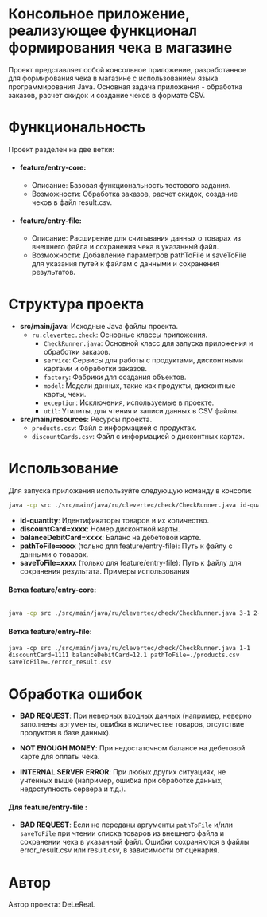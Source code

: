 # Консольное приложение, реализующее функционал формирования чека в магазине
Проект представляет собой консольное приложение, разработанное для формирования чека в магазине с использованием языка программирования Java. Основная задача приложения - обработка заказов, расчет скидок и создание чеков в формате CSV.

# Функциональность
Проект разделен на две ветки:

- #### feature/entry-core:
  - Описание: Базовая функциональность тестового задания.
  - Возможности: Обработка заказов, расчет скидок, создание чеков в файл result.csv.
- #### feature/entry-file:
  - Описание: Расширение для считывания данных о товарах из внешнего файла и сохранения чека в указанный файл.
  - Возможности: Добавление параметров pathToFile и saveToFile для указания путей к файлам с данными и сохранения результатов.

# Структура проекта
- **src/main/java**: Исходные Java файлы проекта.
  - `ru.clevertec.check`: Основные классы приложения.
    - `CheckRunner.java`: Основной класс для запуска приложения и обработки заказов.
    - `service`: Сервисы для работы с продуктами, дисконтными картами и обработки заказов.
    - `factory`: Фабрики для создания объектов.
    - `model`: Модели данных, такие как продукты, дисконтные карты, чеки.
    - `exception`: Исключения, используемые в проекте.
    - `util`: Утилиты, для чтения и записи данных в CSV файлы.
- **src/main/resources**: Ресурсы проекта.
  - `products.csv`: Файл с информацией о продуктах.
  - `discountCards.csv`: Файл с информацией о дисконтных картах.

# Использование
Для запуска приложения используйте следующую команду в консоли:

```bash
java -cp src ./src/main/java/ru/clevertec/check/CheckRunner.java id-quantity discountCard=xxxx balanceDebitCard=xxxx [pathToFile=xxxx saveToFile=xxxx]
```

- **id-quantity**: Идентификаторы товаров и их количество.
- **discountCard=xxxx**: Номер дисконтной карты.
- **balanceDebitCard=xxxx**: Баланс на дебетовой карте.
- **pathToFile=xxxx** (только для feature/entry-file): Путь к файлу с данными о товарах.
- **saveToFile=xxxx** (только для feature/entry-file): Путь к файлу для сохранения результата.
Примеры использования
#### Ветка feature/entry-core:

```bash

java -cp src ./src/main/java/ru/clevertec/check/CheckRunner.java 3-1 2-5 5-1 discountCard=1111 balanceDebitCard=100
```
#### Ветка feature/entry-file:

```
java -cp src ./src/main/java/ru/clevertec/check/CheckRunner.java 1-1 discountCard=1111 balanceDebitCard=12.1 pathToFile=./products.csv saveToFile=./error_result.csv
```

# Обработка ошибок
- **BAD REQUEST**: При неверных входных данных (например, неверно заполнены аргументы, ошибка в количестве товаров, отсутствие продуктов в базе данных). 

- **NOT ENOUGH MONEY**: При недостаточном балансе на дебетовой карте для оплаты чека.

- **INTERNAL SERVER ERROR**: При любых других ситуациях, не учтенных выше (например, ошибка при обработке данных, недоступность сервера и т.д.).

#### Для feature/entry-file :

- **BAD REQUEST**: Если не переданы аргументы `pathToFile` и/или `saveToFile` при чтении списка товаров из внешнего файла и сохранении чека в указанный файл.
Ошибки сохраняются в файлы error_result.csv или result.csv, в зависимости от сценария.

# Автор
Автор проекта: DeLeReaL
